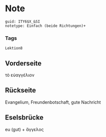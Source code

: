 # Note
```
guid: ITY6$X_&SI
notetype: Einfach (beide Richtungen)+
```

### Tags
```
Lektion8
```

## Vorderseite
τὸ εὐαγγέλιον

## Rückseite
Evangelium, Freundenbotschaft, gute Nachricht

## Eselsbrücke
eu (gut) + ἄγγελος
